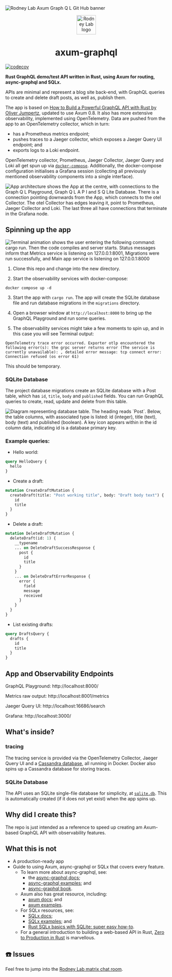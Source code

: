 <img src="./images/rodneylab-github-axum-graphql.png" alt="Rodney Lab Axum Graph Q L Git Hub banner" />

<p align="center">
  <a aria-label="Open Rodney Lab site" href="https://rodneylab.com" rel="nofollow no:w
  opener noreferrer">
    <img alt="Rodney Lab logo" src="https://rodneylab.com/assets/icon.png" width="60" />
  </a>
</p>
<h1 align="center">
  axum-graphql
</h1>

[![codecov](https://codecov.io/gh/rodneylab/axum-graphql/branch/main/graph/badge.svg?token=V9UQLFTRCJ)](https://codecov.io/gh/rodneylab/axum-graphql)

**Rust GraphQL demo/test API written in Rust, using Axum for routing, async-graphql and SQLx.**

APIs are minimal and represent a blog site back-end, with GraphQL queries to
create and delete draft posts, as well as, publish them.

The app is based on [How to Build a Powerful GraphQL API with Rust by Oliver Jumpertz](https://oliverjumpertz.com/blog/how-to-build-a-powerful-graphql-api-with-rust/), updated to use Axum 0.8. It also
has more extensive observability, implemented using OpenTelemetry. Data are
pushed from the app to an OpenTelemetry collector, which in turn:

- has a Prometheus metrics endpoint;
- pushes traces to a Jaeger collector, which exposes a Jaeger Query UI endpoint;
  and
- exports logs to a Loki endpoint.

OpenTelemetry collector, Prometheus, Jaeger Collector, Jaeger Query and Loki all
get spun up via [`docker-compose`](./docker-compose.yml). Additionally, the
docker-compose configuration initialises a Grafana session (collecting all
previously mentioned observability components into a single interface).

<img src="./images/architecture.png" alt="App architecture shows the App at the centre, with connections to the Graph Q L Playground, Graph Q L A P I and S Q Lite Database.  There is a connection pointing downwards from the App, which connects to the otel Collector.  The otel Collector has edges leaving it, point to Prometheus, Jaeger Collector and Loki.  The last three all have connections that terminate in the Grafana node." />

## Spinning up the app

<img src="./images/usage.gif" alt="Terminal animation shows the user entering the following command: cargo run. Then the code compiles and server starts.  Status messages inform that Metrics service is listening on 127.0.0.1:8001, Migrations were run successfully, and Main app service is listening on 127.0.0.1:8000" />

1. Clone this repo and change into the new directory.

2. Start the observability services with docker-compose:

```shell
docker compose up -d
```

3. Start the app with `cargo run`. The app will create the SQLite database file
   and run database migrations in the `migrations` directory.

4. Open a browser window at `http://localhost:8000` to bring up the GraphQL
   Playground and run some queries.

5. The observability services might take a few moments to spin up, and in this
   case you will see Terminal output:

```shell
OpenTelemetry trace error occurred. Exporter otlp encountered the following error(s): the grpc server returns error (The service is currently unavailable): , detailed error message: tcp connect error: Connection refused (os error 61)
```

This should be temporary.

### SQLite Database

The project database migrations create an SQLite database with a Post table,
which has `id`, `title`, `body` and `published` fields. You can run GraphQL
queries to create, read, update and delete from this table.

<img src="./images/axum-graphql-sqlite-db-post-table.png" alt="Diagram representing database table.  The heading reads `Post`.  Below, the table columns, with associated type is listed: id (integer), title (text), body (text) and published (boolean).  A key icon appears within in the id column data, indicating id is a database primary key." />

### Example queries:

- Hello world:

```graphql
query HelloQuery {
  hello
}
```

- Create a draft:

```graphql
mutation CreateDraftMutation {
  createDraft(title: "Post working title", body: "Draft body text") {
    id
    title
  }
}
```

- Delete a draft:

```graphql
mutation DeleteDraftMutation {
  deleteDraft(id: 1) {
    __typename
    ... on DeleteDraftSuccessResponse {
      post {
        id
        title
      }
    }
    ... on DeleteDraftErrorResponse {
      error {
        field
        message
        received
      }
    }
  }
}
```

- List existing drafts:

```graphql
query DraftsQuery {
  drafts {
    id
    title
  }
}
```

## App and Observability Endpoints

GraphQL Playground: http://localhost:8000/

Metrics raw output: http://localhost:8001/metrics

Jaeger Query UI: http://localhost:16686/search

Grafana: http://localhost:3000/

## What's inside?

### tracing

The tracing service is provided via the OpenTelemetry Collector, Jaeger Query UI
and a [Cassandra database](https://cassandra.apache.org/_/index.html), all
running in Docker. Docker also spins up a Cassandra database for storing traces.

### SQLite Database

The API uses an SQLite single-file database for simplicity, at
[`sqlite.db`](./sqlite.db). This is automatically created (if it does not yet
exist) when the app spins up.

## Why did I create this?

The repo is just intended as a reference to speed up creating am Axum-based
GraphQL API with observability features.

## What this is not

- A production-ready app
- Guide to using Axum, async-graphql or SQLx that covers every feature.
  - To learn more about async-graphql, see:
    - the [async-graphql docs](https://docs.rs/async-graphql/latest/async_graphql/);
    - [async-graphql examples](https://github.com/async-graphql/examples); and
    - [async-graphql book](https://async-graphql.github.io/async-graphql/en/index.html).
  - Axum also has great resource, including:
    - [axum docs](https://docs.rs/axum/latest/axum/); and
    - [axum examples](https://github.com/tokio-rs/axum/tree/main/examples).
  - For SQLx resources, see:
    - [SQLx docs](https://docs.rs/sqlx/latest/sqlx/);
    - [SQLx examples](https://github.com/launchbadge/sqlx/tree/main/examples); and
    - [Rust SQLx basics with SQLite: super easy how-to](https://tms-dev-blog.com/rust-sqlx-basics-with-sqlite/).
  - For a general introduction to building a web-based API in Rust, [Zero to Production in Rust](https://www.zero2prod.com/index.html) is marvellous.

## ☎️ Issues

Feel free to jump into the
[Rodney Lab matrix chat room](https://matrix.to/#/%23rodney:matrix.org).
